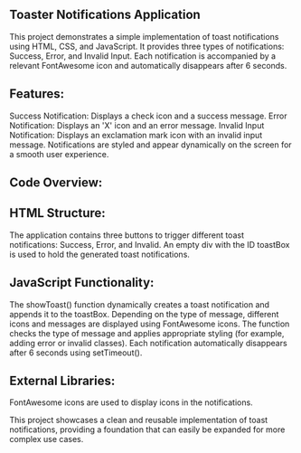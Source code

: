 ## Toaster Notifications Application
This project demonstrates a simple implementation of toast notifications using HTML, CSS, and JavaScript.
It provides three types of notifications: Success, Error, and Invalid Input.
Each notification is accompanied by a relevant FontAwesome icon and automatically disappears after 6 seconds.

## Features:
Success Notification: Displays a check icon and a success message.
Error Notification: Displays an 'X' icon and an error message.
Invalid Input Notification: Displays an exclamation mark icon with an invalid input message.
Notifications are styled and appear dynamically on the screen for a smooth user experience.

## Code Overview:
## HTML Structure:
The application contains three buttons to trigger different toast notifications: Success, Error, and Invalid.
An empty div with the ID toastBox is used to hold the generated toast notifications.

## JavaScript Functionality:
The showToast() function dynamically creates a toast notification and appends it to the toastBox.
Depending on the type of message, different icons and messages are displayed using FontAwesome icons.
The function checks the type of message and applies appropriate styling (for example, adding error or invalid classes).
Each notification automatically disappears after 6 seconds using setTimeout().

## External Libraries:
FontAwesome icons are used to display icons in the notifications.

This project showcases a clean and reusable implementation of toast notifications,
providing a foundation that can easily be expanded for more complex use cases.
